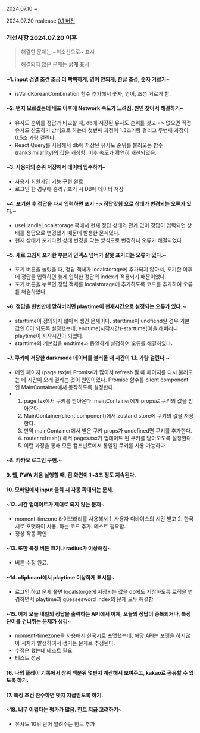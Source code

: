 2024.07.10 ~

2024.07.20 realease
[0.1 버전](https://kkodle-kkodle.netlify.app/)

### 개선사항 2024.07.20 이후

> 해결한 문제는 ~취소선으로~ 표시
> 
> 해결되지 않은 문제는 **굵게** 표시

#### ~1. input 검열 조건 조금 더 빡빡하게, 영어 안되게, 한글 초성, 숫자 거르기~
  - isValidKoreanCombination 함수 추가해서 숫자, 영어, 초성 거르게 함.

#### ~2. 왠지 모르겠는데 배포 이후에 Network 속도가 느려짐. 원인 찾아서 해결하기~
  - 유사도 순위를 정답과 비교할 때, db에 저장된 유사도 순위를 찾고 => 없으면 직접 유사도 산출하기 방식으로 하는데 첫번째 과정이 1.3초가량 걸리고 두번째 과정이 0.5초 가량 걸린다.
  - React Query를 사용해서 db에 저장된 유사도 순위를 불러오는 함수 (rankSimilarlity)의 값을 캐싱함. 이후 속도가 확연히 개선되었음.
  
#### ~3. 사용자의 순위 저장해서 데이터 입수하기~
  - 사용자 회원가입 기능 구현 완료
  - 로그인 한 경우에 승리 / 포기 시 DB에 데이터 저장

#### ~4. 포기한 후 정답을 다시 입력하면 포기 => 정답맞힘 으로 상태가 변경되는 오류가 있다.~
  - useHandleLocalstorage 훅에서 현재 정답 상태와 관계 없이 정답이 입력되면 상태를 정답으로 변경했기 때문에 발생한 문제였다.
  - 현재 상태가 포기라면 상태 변경을 막는 방식으로 변경하니 오류가 해결되었다.
  
#### ~5. 새로 고침시 포기한 부분의 인덱스 넘버가 잘못 표기되는 오류가 있다.~
   - 포기 버튼을 눌렀을 때, 정답 객체가 localstorage에 추가되지 않아서, 포기한 이후에 정답을 입력하면 늦게 입력한 정답의 index가 적용되기 때문이었다.
   - 포기 버튼을 누르면 정답 객체를 localstorage에 추가하도록 코드를 추가하여 오류를 해결하였다.

#### ~6. 정답을 한번만에 맞혀버리면 playtime이 현재시간으로 설정되는 오류가 있다.~
   - starttime이 정의되지 않아서 생긴 문제이다. starttime이 undfiend일 경우 기본값인 0이 되도록 설정했는데, endtime(시작시간)-starttime(0)을 해버리니 playtime이 시작시간이 되었다.
   - starttime의 기본값을 endtime과 동일하게 설정하여 오류를 해결하였다.

#### ~7. 쿠키에 저장한 darkmode 데이터를 불러올 때 시간이 1초 가량 걸린다.~
  - 메인 페이지 (page.tsx)에 Promise가 많아서 refresh 될 때 페이지를 다시 불러오는 데 시간이 오래 걸리는 것이 원인이었다. Promise 함수를 client component 인 MainContainer에서 동작하도록 설정한다.
  - 1. page.tsx에서 쿠키를 받아온다. mainContainer에게 props로 쿠키의 값을 받아온다.
    2. MainContainer(client component)에서 zustand store에 쿠키의 값을 저장한다.
    3. 만약 mainContainer에서 받은 쿠키 props가 undefined면 쿠키를 추가한다.
    4. router.refresh() 해서 pages.tsx가 업데이트 된 쿠키를 받아오도록 설정한다.
    5. 이런 과정을 통해 모든 컴포넌트에서 통일된 쿠키를 사용 가능하다.
#### ~8. 카카오 로그인 구현.~
#### **9. 웹, PWA 처음 실행할 때, 흰 화면이 1~3초 정도 지속된다.**
#### **10. 모바일에서 input 클릭 시 자동 확대되는 문제.**
#### ~12. 시간 업데이트가 제대로 되지 않는 문제~
  - moment-timzone 라이브러리를 사용해서 1. 사용자 디바이스의 시간 받고 2. 한국시로 포맷하여 사용. 하는 코드 추가. 테스트 필요함.
  - 정상 작동 확인
#### ~13. 또한 특정 버튼 크기나 radius가 이상해짐~
  - 버튼 수정 완료.
#### ~14. clipboard에서 playtime 이상하게 표시됨~
  - 로그인 하고 문제 풀면 localstorge에 저장되는 값을 db에도 저장하도록 로직을 변경하면서 playtime과 guessesword index의 문제 모두 해결함
#### ~15. 어제 오늘 내일의 정답을 출력하는 API에서 어제, 오늘의 정답이 중복되거나, 특정 단어를 건너뛰는 문제가 생김~
  - moment-timezone을 사용해서 한국시로 포맷했는데, 해당 API는 포맷을 하지않아 시차가 발생하여서 생기는 문제로 추정된다.
  - 수정은 했는데 테스트 필요
  - 테스트 성공
#### **16. 나의 플레이 기록에서 상위 백분위 몇펀지 계산해서 보여주고, kakao로 공유할 수 있도록 하기.**
#### **17. 특정 조건 완수하면 뱃지 지급받도록 하기.**
#### ~18. 너무 어렵다는 평가가 많음. 힌트 지급 고려하기~
  - 유사도 10위 단어 알려주는 힌트 추가
